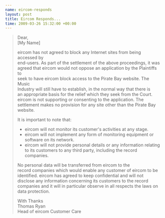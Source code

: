 ```yaml
--- 
name: eircom-responds 
layout: post 
title: Eircom Responds... 
time: 2009-03-26 15:32:00 +00:00 
---
```


> Dear,  
> [My Name]  
>   
> eircom has not agreed to block any Internet sites from being accessed
> by  
> end-users. As part of the settlement of the above proceedings, it
> was  
> agreed that eircom would not oppose an application by the Plaintiffs
> to  
> seek to have eircom block access to the Pirate Bay website. The
> Music  
> Industry will still have to establish, in the normal way that there
> is  
> an appropriate basis for the relief which they seek from the Court.  
> eircom is not supporting or consenting to the application. The  
> settlement makes no provision for any site other than the Pirate Bay  
> website.  
>   
> It is important to note that:  
>   
> -   eircom will not monitor its customer's activities at any stage.
> -   eircom will not implement any form of monitoring equipment or
>     software on its network.
> -   eircom will not provide personal details or any information
>     relating to its customers to any third party, including the record
>     companies.
>
> No personal data will be transferred from eircom to the  
> record companies which would enable any customer of eircom to be  
> identified. eircom has agreed to keep confidential and will not  
> disclose any information concerning its customers to the record  
> companies and it will in particular observe in all respects the laws
> on  
> data protection.  
>   
> With Thanks  
> Thomas Ryan  
> Head of eircom Customer Care